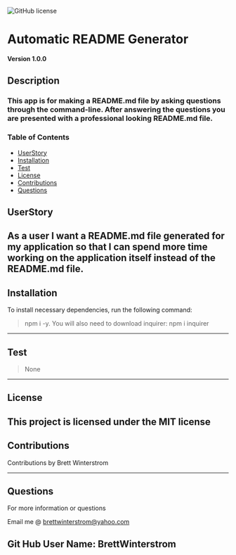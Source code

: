 
![GitHub license](https://img.shields.io/badge/license-MIT-blue.svg)
# Automatic README Generator
**Version 1.0.0**

## Description
### This app is for making a README.md file by asking questions through the command-line. After answering the questions you are presented with a professional looking README.md file.

### Table of Contents
- [UserStory](#UserStory)
- [Installation](#Installation)
- [Test](#Test)
- [License](#License)
- [Contributions](#contributions)
- [Questions](#Questions)


<a name="userstory"></a>
## UserStory
As a user I want a README.md file generated for my application so that I can spend more time working on the application itself instead of the README.md file.
---
<a name="Installation"></a>
## Installation
To install necessary dependencies, run the following command:
> npm i -y. You will also need to download inquirer: npm i inquirer
---
<a name="Test"></a>
## Test
> None
---
<a name="License"></a>
## License
This project is licensed under the MIT license
---
<a name="contributions"></a>
## Contributions
Contributions by Brett Winterstrom

---
<a name="Questions"></a>
## Questions
For more information or questions 

Email me @ brettwinterstrom@yahoo.com

Git Hub User Name: BrettWinterstrom
---
  